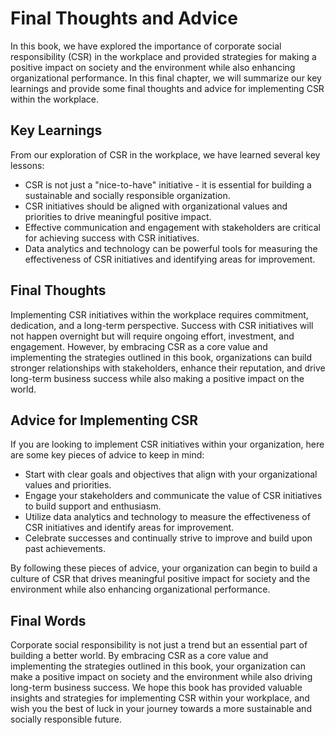 Final Thoughts and Advice
=================================================

In this book, we have explored the importance of corporate social responsibility (CSR) in the workplace and provided strategies for making a positive impact on society and the environment while also enhancing organizational performance. In this final chapter, we will summarize our key learnings and provide some final thoughts and advice for implementing CSR within the workplace.

Key Learnings
-------------

From our exploration of CSR in the workplace, we have learned several key lessons:

* CSR is not just a "nice-to-have" initiative - it is essential for building a sustainable and socially responsible organization.
* CSR initiatives should be aligned with organizational values and priorities to drive meaningful positive impact.
* Effective communication and engagement with stakeholders are critical for achieving success with CSR initiatives.
* Data analytics and technology can be powerful tools for measuring the effectiveness of CSR initiatives and identifying areas for improvement.

Final Thoughts
--------------

Implementing CSR initiatives within the workplace requires commitment, dedication, and a long-term perspective. Success with CSR initiatives will not happen overnight but will require ongoing effort, investment, and engagement. However, by embracing CSR as a core value and implementing the strategies outlined in this book, organizations can build stronger relationships with stakeholders, enhance their reputation, and drive long-term business success while also making a positive impact on the world.

Advice for Implementing CSR
---------------------------

If you are looking to implement CSR initiatives within your organization, here are some key pieces of advice to keep in mind:

* Start with clear goals and objectives that align with your organizational values and priorities.
* Engage your stakeholders and communicate the value of CSR initiatives to build support and enthusiasm.
* Utilize data analytics and technology to measure the effectiveness of CSR initiatives and identify areas for improvement.
* Celebrate successes and continually strive to improve and build upon past achievements.

By following these pieces of advice, your organization can begin to build a culture of CSR that drives meaningful positive impact for society and the environment while also enhancing organizational performance.

Final Words
-----------

Corporate social responsibility is not just a trend but an essential part of building a better world. By embracing CSR as a core value and implementing the strategies outlined in this book, your organization can make a positive impact on society and the environment while also driving long-term business success. We hope this book has provided valuable insights and strategies for implementing CSR within your workplace, and wish you the best of luck in your journey towards a more sustainable and socially responsible future.
